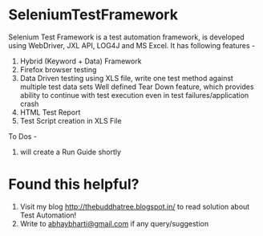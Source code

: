 SeleniumTestFramework
=====================
Selenium Test Framework is a test automation framework, is developed using WebDriver, JXL API, LOG4J and MS Excel. It has following features -

1. Hybrid (Keyword + Data) Framework
2. Firefox browser testing
3. Data Driven testing using XLS file, write one test method against multiple test data sets Well defined Tear Down feature, which 
   provides ability to continue with test execution even in test failures/application crash
4. HTML Test Report
5. Test Script creation in XLS File


To Dos -
1. will create a Run Guide shortly

Found this helpful?
==================
1. Visit my blog http://thebuddhatree.blogspot.in/ to read solution about Test Automation! 
2. Write to abhaybharti@gmail.com if any query/suggestion
